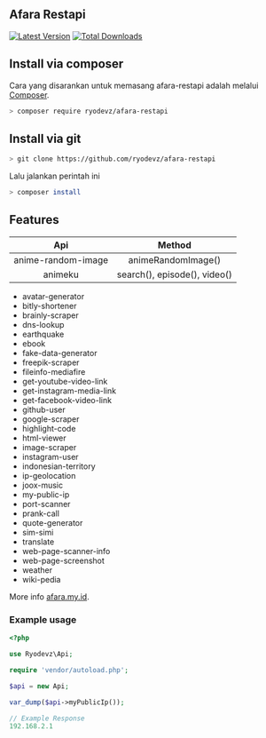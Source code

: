 ## Afara Restapi
[![Latest Version](https://img.shields.io/github/v/release/ryodevz/afara-restapi.svg?style=flat-square)](https://github.com/ryodevz/afara-restapi/releases)
[![Total Downloads](https://img.shields.io/packagist/dt/ryodevz/afara-restapi.svg?style=flat-square)](https://packagist.org/packages/ryodevz/afara-restapi)

## Install via composer

Cara yang disarankan untuk memasang afara-restapi adalah melalui
[Composer](https://getcomposer.org/).

```bash
> composer require ryodevz/afara-restapi
```
## Install via git

```bash
> git clone https://github.com/ryodevz/afara-restapi
```

Lalu jalankan perintah ini
```bash
> composer install
```

## Features

| Api | Method |
| :---: | :---: |
| anime-random-image | animeRandomImage() |
| animeku | search(), episode(), video() |

- avatar-generator
- bitly-shortener
- brainly-scraper
- dns-lookup
- earthquake
- ebook
- fake-data-generator
- freepik-scraper
- fileinfo-mediafire
- get-youtube-video-link
- get-instagram-media-link
- get-facebook-video-link
- github-user
- google-scraper
- highlight-code
- html-viewer
- image-scraper
- instagram-user
- indonesian-territory
- ip-geolocation
- joox-music
- my-public-ip
- port-scanner
- prank-call
- quote-generator
- sim-simi
- translate
- web-page-scanner-info
- web-page-screenshot
- weather
- wiki-pedia

More info [afara.my.id](https://afara.my.id/).

### Example usage
```php
<?php

use Ryodevz\Api;

require 'vendor/autoload.php';

$api = new Api;

var_dump($api->myPublicIp());

// Example Response
192.168.2.1 
```
